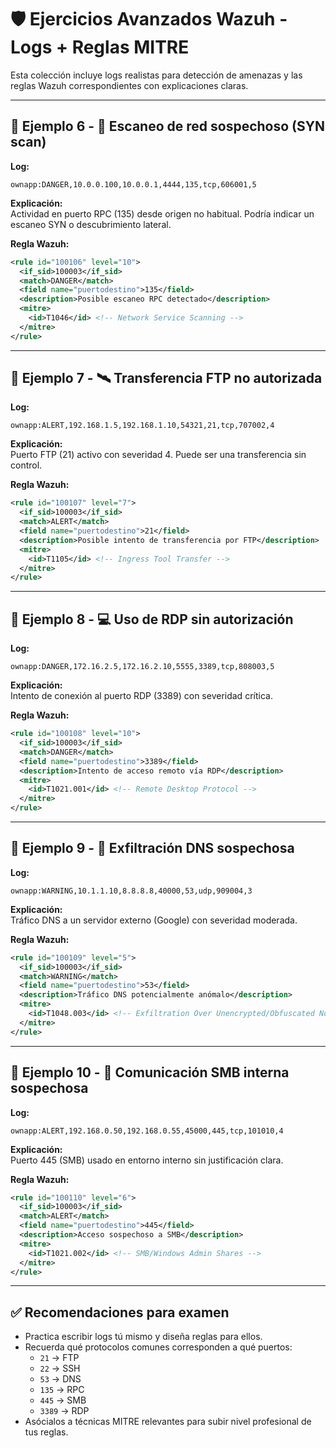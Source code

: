 # 🛡️ Ejercicios Avanzados Wazuh - Logs + Reglas MITRE

Esta colección incluye logs realistas para detección de amenazas y las reglas Wazuh correspondientes con explicaciones claras.

---

## 🔁 Ejemplo 6 - 🧪 Escaneo de red sospechoso (SYN scan)

**Log:**
```text
ownapp:DANGER,10.0.0.100,10.0.0.1,4444,135,tcp,606001,5
```

**Explicación:**  
Actividad en puerto RPC (135) desde origen no habitual. Podría indicar un escaneo SYN o descubrimiento lateral.

**Regla Wazuh:**
```xml
<rule id="100106" level="10">
  <if_sid>100003</if_sid>
  <match>DANGER</match>
  <field name="puertodestino">135</field>
  <description>Posible escaneo RPC detectado</description>
  <mitre>
    <id>T1046</id> <!-- Network Service Scanning -->
  </mitre>
</rule>
```

---

## 🔁 Ejemplo 7 - 🛰️ Transferencia FTP no autorizada

**Log:**
```text
ownapp:ALERT,192.168.1.5,192.168.1.10,54321,21,tcp,707002,4
```

**Explicación:**  
Puerto FTP (21) activo con severidad 4. Puede ser una transferencia sin control.

**Regla Wazuh:**
```xml
<rule id="100107" level="7">
  <if_sid>100003</if_sid>
  <match>ALERT</match>
  <field name="puertodestino">21</field>
  <description>Posible intento de transferencia por FTP</description>
  <mitre>
    <id>T1105</id> <!-- Ingress Tool Transfer -->
  </mitre>
</rule>
```

---

## 🔁 Ejemplo 8 - 💻 Uso de RDP sin autorización

**Log:**
```text
ownapp:DANGER,172.16.2.5,172.16.2.10,5555,3389,tcp,808003,5
```

**Explicación:**  
Intento de conexión al puerto RDP (3389) con severidad crítica.

**Regla Wazuh:**
```xml
<rule id="100108" level="10">
  <if_sid>100003</if_sid>
  <match>DANGER</match>
  <field name="puertodestino">3389</field>
  <description>Intento de acceso remoto vía RDP</description>
  <mitre>
    <id>T1021.001</id> <!-- Remote Desktop Protocol -->
  </mitre>
</rule>
```

---

## 🔁 Ejemplo 9 - 📡 Exfiltración DNS sospechosa

**Log:**
```text
ownapp:WARNING,10.1.1.10,8.8.8.8,40000,53,udp,909004,3
```

**Explicación:**  
Tráfico DNS a un servidor externo (Google) con severidad moderada.

**Regla Wazuh:**
```xml
<rule id="100109" level="5">
  <if_sid>100003</if_sid>
  <match>WARNING</match>
  <field name="puertodestino">53</field>
  <description>Tráfico DNS potencialmente anómalo</description>
  <mitre>
    <id>T1048.003</id> <!-- Exfiltration Over Unencrypted/Obfuscated Non-C2 Protocol -->
  </mitre>
</rule>
```

---

## 🔁 Ejemplo 10 - 🧷 Comunicación SMB interna sospechosa

**Log:**
```text
ownapp:ALERT,192.168.0.50,192.168.0.55,45000,445,tcp,101010,4
```

**Explicación:**  
Puerto 445 (SMB) usado en entorno interno sin justificación clara.

**Regla Wazuh:**
```xml
<rule id="100110" level="6">
  <if_sid>100003</if_sid>
  <match>ALERT</match>
  <field name="puertodestino">445</field>
  <description>Acceso sospechoso a SMB</description>
  <mitre>
    <id>T1021.002</id> <!-- SMB/Windows Admin Shares -->
  </mitre>
</rule>
```

---

## ✅ Recomendaciones para examen

- Practica escribir logs tú mismo y diseña reglas para ellos.
- Recuerda qué protocolos comunes corresponden a qué puertos:
  - `21` → FTP
  - `22` → SSH
  - `53` → DNS
  - `135` → RPC
  - `445` → SMB
  - `3389` → RDP
- Asócialos a técnicas MITRE relevantes para subir nivel profesional de tus reglas.
